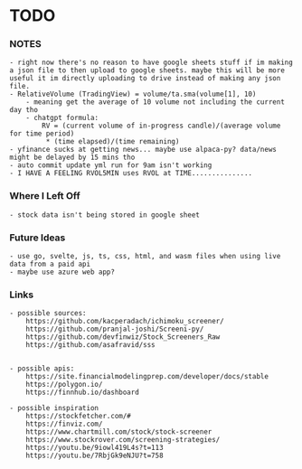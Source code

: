 # TODO

### NOTES

    - right now there's no reason to have google sheets stuff if im making a json file to then upload to google sheets. maybe this will be more useful it im directly uploading to drive instead of making any json file.
    - RelativeVolume (TradingView) = volume/ta.sma(volume[1], 10)
        - meaning get the average of 10 volume not including the current day tho
        - chatgpt formula:
	        RV = (current volume of in-progress candle)/(average volume for time period)
		     * (time elapsed)/(time remaining)
	- yfinance sucks at getting news... maybe use alpaca-py? data/news might be delayed by 15 mins tho
 	- auto commit update yml run for 9am isn't working 
  	- I HAVE A FEELING RVOL5MIN uses RVOL at TIME...............


### Where I Left Off

    - stock data isn't being stored in google sheet

    

### Future Ideas
    
    - use go, svelte, js, ts, css, html, and wasm files when using live data from a paid api
    - maybe use azure web app?



### Links

    - possible sources:
        https://github.com/kacperadach/ichimoku_screener/
        https://github.com/pranjal-joshi/Screeni-py/
        https://github.com/devfinwiz/Stock_Screeners_Raw
        https://github.com/asafravid/sss
        

    - possible apis:
        https://site.financialmodelingprep.com/developer/docs/stable
        https://polygon.io/
        https://finnhub.io/dashboard

    - possible inspiration
        https://stockfetcher.com/#
        https://finviz.com/
        https://www.chartmill.com/stock/stock-screener
        https://www.stockrover.com/screening-strategies/
        https://youtu.be/9iowl419L4s?t=113
        https://youtu.be/7RbjGk9eNJU?t=758

